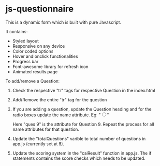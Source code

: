 # js-questionnaire

This is a dynamic form which is built with pure Javascript. 

It contains:
- Styled layout
- Responsive on any device
- Color coded options
- Hover and onclick functionalities
- Progress bar
- Font-awesome library for refresh icon
- Animated results page

To add/remove a Question: 
1. Check the respective "tr" tags for respective Question in the index.html
2. Add/Remove the entire "tr" tag for the question
3. If you are adding a question, update the Question heading and for the radio boxes update the name attribute. 
    Eg: "<input type="radio" name="ques9" value="1" class="option-green">"

    Here "ques 9" is the attribute for Question 9. Repeat the process for all name attributes for that question.
4. Update the "totalQuestions" varible to total number of questions in app.js (currently set at 8).
5. Update the scoring system in the "calResult" function in app.js. The if statements contains the score checks which needs to be updated.

